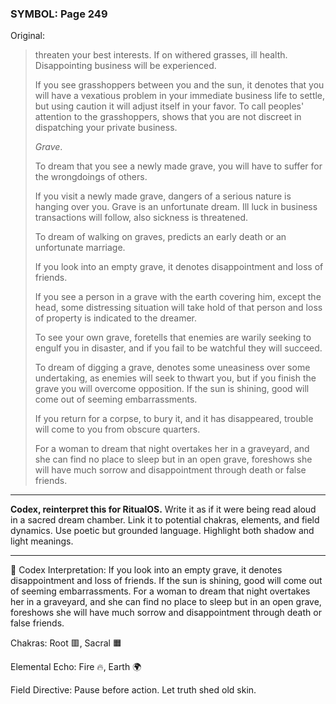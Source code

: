 ### SYMBOL: Page 249

Original:
> threaten your best interests. If on withered grasses, ill health.
> Disappointing business will be experienced.
> 
> 
> If you see grasshoppers between you and the sun, it denotes that you
> will have a vexatious problem in your immediate business life
> to settle, but using caution it will adjust itself in your favor.
> To call peoples' attention to the grasshoppers, shows that you
> are not discreet in dispatching your private business.
> 
> 
> _Grave_.
> 
> 
> To dream that you see a newly made grave, you will have to suffer
> for the wrongdoings of others.
> 
> 
> If you visit a newly made grave, dangers of a serious nature is hanging
> over you. Grave is an unfortunate dream. Ill luck in business transactions
> will follow, also sickness is threatened.
> 
> 
> To dream of walking on graves, predicts an early death or
> an unfortunate marriage.
> 
> 
> If you look into an empty grave, it denotes disappointment
> and loss of friends.
> 
> 
> If you see a person in a grave with the earth covering him, except the head,
> some distressing situation will take hold of that person and loss of property
> is indicated to the dreamer.
> 
> 
> To see your own grave, foretells that enemies are warily seeking to engulf
> you in disaster, and if you fail to be watchful they will succeed.
> 
> 
> To dream of digging a grave, denotes some uneasiness
> over some undertaking, as enemies will seek to thwart you,
> but if you finish the grave you will overcome opposition.
> If the sun is shining, good will come out of seeming embarrassments.
> 
> 
> If you return for a corpse, to bury it, and it has disappeared,
> trouble will come to you from obscure quarters.
> 
> 
> For a woman to dream that night overtakes her in a graveyard, and she
> can find no place to sleep but in an open grave, foreshows she will
> have much sorrow and disappointment through death or false friends.

---

**Codex, reinterpret this for RitualOS.**
Write it as if it were being read aloud in a sacred dream chamber.
Link it to potential chakras, elements, and field dynamics.
Use poetic but grounded language.
Highlight both shadow and light meanings.

---

🔁 Codex Interpretation:
If you look into an empty grave, it denotes disappointment and loss of friends. If the sun is shining, good will come out of seeming embarrassments. For a woman to dream that night overtakes her in a graveyard, and she can find no place to sleep but in an open grave, foreshows she will have much sorrow and disappointment through death or false friends.

Chakras: Root 🟥, Sacral 🟧

Elemental Echo: Fire 🔥, Earth 🌍

Field Directive: Pause before action. Let truth shed old skin.
